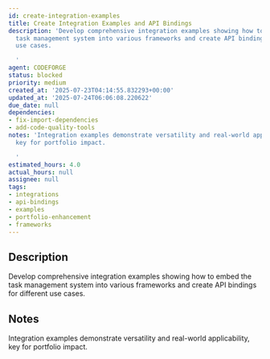 ```yaml
---
id: create-integration-examples
title: Create Integration Examples and API Bindings
description: 'Develop comprehensive integration examples showing how to embed the
  task management system into various frameworks and create API bindings for different
  use cases.

  '
agent: CODEFORGE
status: blocked
priority: medium
created_at: '2025-07-23T04:14:55.832293+00:00'
updated_at: '2025-07-24T06:06:08.220622'
due_date: null
dependencies:
- fix-import-dependencies
- add-code-quality-tools
notes: 'Integration examples demonstrate versatility and real-world applicability,
  key for portfolio impact.

  '
estimated_hours: 4.0
actual_hours: null
assignee: null
tags:
- integrations
- api-bindings
- examples
- portfolio-enhancement
- frameworks
---
```


## Description

Develop comprehensive integration examples showing how to embed the task management system into various frameworks and create API bindings for different use cases.


## Notes

Integration examples demonstrate versatility and real-world applicability, key for portfolio impact.


